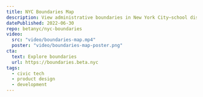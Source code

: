 ```yaml
---
title: NYC Boundaries Map
description: View administrative boundaries in New York City—school districts, sanitation districts, police precincts, and more. Built with the team at BetaNYC using Svelte and Tailwind.
datePublished: 2022-06-30
repo: betanyc/nyc-boundaries
video:
  src: "video/boundaries-map.mp4"
  poster: "video/boundaries-map-poster.png"
cta:
  text: Explore boundaries
  url: https://boundaries.beta.nyc
tags:
  - civic tech
  - product design
  - development
---
```

